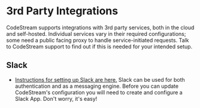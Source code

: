 # 3rd Party Integrations

CodeStream supports integrations with 3rd party services, both in the cloud and
self-hosted. Individual services vary in their required configurations; some
need a public facing proxy to handle service-initiated requests. Talk to
CodeStream support to find out if this is needed for your intended
setup.


## Slack

* [Instructions for setting up Slack are here.](README.slack.md) Slack can be
  used for both authentication and as a messaging engine. Before you can update
  CodeStream's configuration you will need to create and configure a Slack App.
  Don't worry, it's easy!
